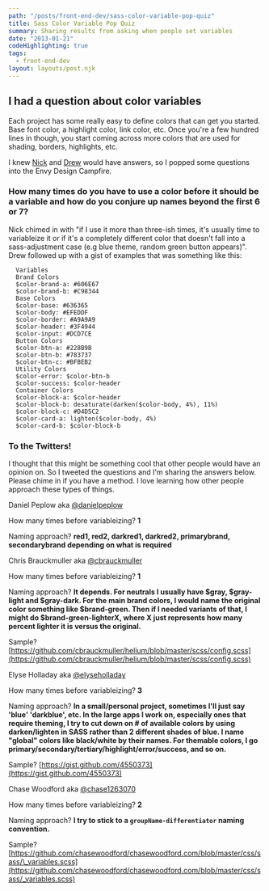 ```yaml
---
path: "/posts/front-end-dev/sass-color-variable-pop-quiz"
title: Sass Color Variable Pop Quiz
summary: Sharing results from asking when people set variables
date: "2013-01-21"
codeHighlighting: true
tags:
  - front-end-dev
layout: layouts/post.njk
---
```


## I had a question about color variables

Each project has some really easy to define colors that can get you started. Base font color, a highlight color, link color, etc. Once you're a few hundred lines in though, you start coming across more colors that are used for shading, borders, highlights, etc.

I knew [Nick](http://twitter.com/nickawalsh) and [Drew](http://twitter.com/drewbarontini) would have answers, so I popped some questions into the Envy Design Campfire.

### How many times do you have to use a color before it should be a variable and how do you conjure up names beyond the first 6 or 7?

Nick chimed in with "if I use it more than three-ish times, it's usually time to variableize it or if it's a completely different color that doesn't fall into a sass-adjustment case (e.g blue theme, random green button appears)". Drew followed up with a gist of examples that was something like this:

```
  Variables
  Brand Colors
  $color-brand-a: #606E67
  $color-brand-b: #C98344
  Base Colors
  $color-base: #636365
  $color-body: #EFEDDF
  $color-border: #A9A9A9
  $color-header: #3F4944
  $color-input: #DCD7CE
  Button Colors
  $color-btn-a: #228B9B
  $color-btn-b: #783737
  $color-btn-c: #BFBEB2
  Utility Colors
  $color-error: $color-btn-b
  $color-success: $color-header
  Container Colors
  $color-block-a: $color-header
  $color-block-b: desaturate(darken($color-body, 4%), 11%)
  $color-block-c: #D4D5C2
  $color-card-a: lighten($color-body, 4%)
  $color-card-b: $color-block-b
```

### To the Twitters!

I thought that this might be something cool that other people would have an opinion on. So I tweeted the questions and I'm sharing the answers below. Please chime in if you have a method. I love learning how other people approach these types of things.

Daniel Peplow aka [@danielpeplow](http://twitter.com/danielpeplow)

How many times before variableizing? **1**

Naming approach? **red1, red2, darkred1, darkred2, primarybrand, secondarybrand depending on what is required**

Chris Brauckmuller aka [@cbrauckmuller](http://twitter.com/cbrauckmuller)

How many times before variableizing? **1**

Naming approach? **It depends. For neutrals I usually have $gray, $gray-light and $gray-dark. For the main brand colors, I would name the original color something like $brand-green. Then if I needed variants of that, I might do \$brand-green-lighterX, where X just represents how many percent lighter it is versus the original.**

Sample? [https://github.com/cbrauckmuller/helium/blob/master/scss/config.scss](https://github.com/cbrauckmuller/helium/blob/master/scss/config.scss)

Elyse Holladay aka [@elyseholladay](http://twitter.com/elyseholladay)

How many times before variableizing? **3**

Naming approach? **In a small/personal project, sometimes I'll just say 'blue' 'darkblue', etc. In the large apps I work on, especially ones that require theming, I try to cut down on # of available colors by using darken/lighten in SASS rather than 2 different shades of blue. I name "global" colors like black/white by their names. For themable colors, I go primary/secondary/tertiary/highlight/error/success, and so on.**

Sample? [https://gist.github.com/4550373](https://gist.github.com/4550373)

Chase Woodford aka [@chase1263070](http://twitter.com/chase1263070)

How many times before variableizing? **2**

Naming approach? **I try to stick to a `groupName-differentiator` naming convention.**

Sample? [https://github.com/chasewoodford/chasewoodford.com/blob/master/css/sass/\_variables.scss](https://github.com/chasewoodford/chasewoodford.com/blob/master/css/sass/_variables.scss)
